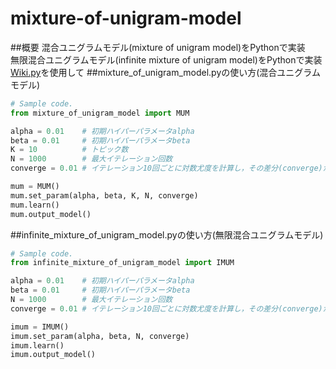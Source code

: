 # mixture-of-unigram-model
##概要
混合ユニグラムモデル(mixture of unigram model)をPythonで実装  
無限混合ユニグラムモデル(infinite mixture of unigram model)をPythonで実装  
[Wiki.py](https://github.com/KentoW/wiki)を使用して
##mixture_of_unigram_model.pyの使い方(混合ユニグラムモデル)
```python
# Sample code.
from mixture_of_unigram_model import MUM

alpha = 0.01    # 初期ハイパーパラメータalpha
beta = 0.01     # 初期ハイパーパラメータbeta
K = 10          # トピック数
N = 1000        # 最大イテレーション回数
converge = 0.01 # イテレーション10回ごとに対数尤度を計算し，その差分(converge)が小さければ学習を終了する

mum = MUM()
mum.set_param(alpha, beta, K, N, converge)
mum.learn()
mum.output_model()
```
##infinite_mixture_of_unigram_model.pyの使い方(無限混合ユニグラムモデル)
```python
# Sample code.
from infinite_mixture_of_unigram_model import IMUM

alpha = 0.01    # 初期ハイパーパラメータalpha
beta = 0.01     # 初期ハイパーパラメータbeta
N = 1000        # 最大イテレーション回数
converge = 0.01 # イテレーション10回ごとに対数尤度を計算し，その差分(converge)が小さければ学習を終了する

imum = IMUM()
imum.set_param(alpha, beta, N, converge)
imum.learn()
imum.output_model()
```
